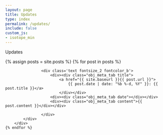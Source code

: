 ```yaml
---
layout: page
title: Updates
type: index
permalink: /updates/
include: false
custom_js:
- isotope_min
---
```


<style>
.ind{
}
.present_div{
}
</style>



<div class="present_div fontsize_3">Updates</div>
<div class="grid grid_present">
<div class="grid-sizer"></div>

 {% assign posts = site.posts %}
	{% for post in posts %}
		<div class="grid-item short update">
			<div class="elem_inner">
									
					<div class='text fontsize_2 fontcolor_b'>
						<div><div class="obj_meta_tab title">				
							<a href="{{ site.baseurl }}{{ post.url }}">
								{{ post.date | date: "%b %-d, %Y" }}: {{ post.title }}</a>
							</div></div>
						<div><div class="obj_meta_tab date"></div></div>
						<div><div class="obj_meta_tab content">{{ post.content }}</div></div>

					</div>
			</div>		
		</div>	
	{% endfor %}


</div>

